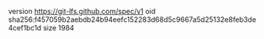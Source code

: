 version https://git-lfs.github.com/spec/v1
oid sha256:f457059b2aebdb24b94eefc152283d68d5c9667a5d25132e8feb3de4cef1bc1d
size 1984

